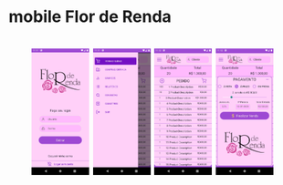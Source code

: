 # mobile Flor de Renda

<h1 align="center">
<img src="screenshots/login.png" width="20%" >
<img src="screenshots/drawer-menu.png" width="20%" >
<img src="screenshots/sales.png" width="20%" >
<img src="screenshots/close-sales.png" width="20%" >
</h1>
